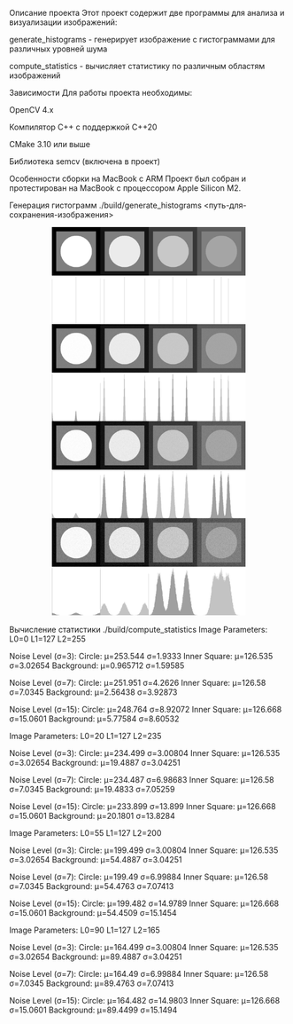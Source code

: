 Описание проекта
Этот проект содержит две программы для анализа и визуализации изображений:

generate_histograms - генерирует изображение с гистограммами для различных уровней шума

compute_statistics - вычисляет статистику по различным областям изображений

Зависимости
Для работы проекта необходимы:

OpenCV 4.x

Компилятор C++ с поддержкой C++20

CMake 3.10 или выше

Библиотека semcv (включена в проект)

Особенности сборки на MacBook с ARM
Проект был собран и протестирован на MacBook с процессором Apple Silicon M2.

Генерация гистограмм
./build/generate_histograms <путь-для-сохранения-изображения>
<center><img src="./report-imgs/output.jpg" alt="drawing" width="350"/></center>

Вычисление статистики
./build/compute_statistics
Image Parameters: L0=0 L1=127 L2=255

Noise Level (σ=3):
Circle: μ=253.544 σ=1.9333
Inner Square: μ=126.535 σ=3.02654
Background: μ=0.965712 σ=1.59585

Noise Level (σ=7):
Circle: μ=251.951 σ=4.2626
Inner Square: μ=126.58 σ=7.0345
Background: μ=2.56438 σ=3.92873

Noise Level (σ=15):
Circle: μ=248.764 σ=8.92072
Inner Square: μ=126.668 σ=15.0601
Background: μ=5.77584 σ=8.60532


Image Parameters: L0=20 L1=127 L2=235

Noise Level (σ=3):
Circle: μ=234.499 σ=3.00804
Inner Square: μ=126.535 σ=3.02654
Background: μ=19.4887 σ=3.04251

Noise Level (σ=7):
Circle: μ=234.487 σ=6.98683
Inner Square: μ=126.58 σ=7.0345
Background: μ=19.4833 σ=7.05259

Noise Level (σ=15):
Circle: μ=233.899 σ=13.899
Inner Square: μ=126.668 σ=15.0601
Background: μ=20.1801 σ=13.8284


Image Parameters: L0=55 L1=127 L2=200

Noise Level (σ=3):
Circle: μ=199.499 σ=3.00804
Inner Square: μ=126.535 σ=3.02654
Background: μ=54.4887 σ=3.04251

Noise Level (σ=7):
Circle: μ=199.49 σ=6.99884
Inner Square: μ=126.58 σ=7.0345
Background: μ=54.4763 σ=7.07413

Noise Level (σ=15):
Circle: μ=199.482 σ=14.9789
Inner Square: μ=126.668 σ=15.0601
Background: μ=54.4509 σ=15.1454


Image Parameters: L0=90 L1=127 L2=165

Noise Level (σ=3):
Circle: μ=164.499 σ=3.00804
Inner Square: μ=126.535 σ=3.02654
Background: μ=89.4887 σ=3.04251

Noise Level (σ=7):
Circle: μ=164.49 σ=6.99884
Inner Square: μ=126.58 σ=7.0345
Background: μ=89.4763 σ=7.07413

Noise Level (σ=15):
Circle: μ=164.482 σ=14.9803
Inner Square: μ=126.668 σ=15.0601
Background: μ=89.4499 σ=15.1494




